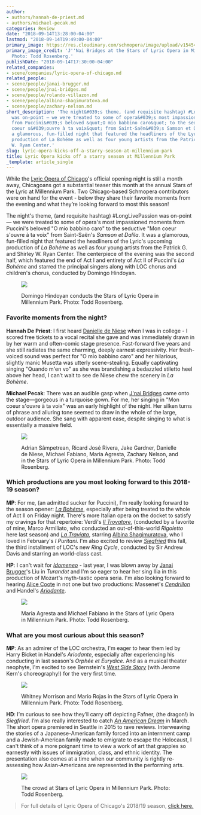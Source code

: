 ```yaml
---
author:
- authors/hannah-de-priest.md
- authors/michael-pecak.md
categories: Review
date: "2018-09-14T13:28:00-04:00"
lastmod: "2018-09-14T19:49:00-04:00"
primary_image: https://res.cloudinary.com/schmopera/image/upload/v1545409169/media/webhook-uploads/1536946355044/sqJnaiBridges.jpg.jpg
primary_image_credit: 'J''Nai Bridges at the Stars of Lyric Opera in Millennium Park.
  Photo: Todd Rosenberg.'
publishDate: "2018-09-14T17:30:00-04:00"
related_companies:
- scene/companies/lyric-opera-of-chicago.md
related_people:
- scene/people/janai-brugger.md
- scene/people/jnai-bridges.md
- scene/people/rolando-villazon.md
- scene/people/albina-shagimuratova.md
- scene/people/zachary-nelson.md
short_description: 'The night&#039;s theme, (and requisite hashtag) #LongLivePassion
  was on-point — we were treated to some of opera&#039;s most impassioned moments
  from Puccini&#039;s beloved &quot;O mio babbino caro&quot; to the seductive &quot;Mon
  coeur s&#039;ouvre à ta voix&quot; from Saint-Saën&#039;s Samson et Dalila. It was
  a glamorous, fun-filled night that featured the headliners of the Lyric&#039;s upcoming
  production of La Bohéme as well as four young artists from the Patrick G. and Shirley
  W. Ryan Center.'
slug: lyric-opera-kicks-off-a-starry-season-at-millennium-park
title: Lyric Opera kicks off a starry season at Millennium Park
_template: article_single
---
```


While the [Lyric Opera of Chicago](/scene/companies/lyric-opera-of-chicago/)'s official opening night is still a month away, Chicagoans got a substantial teaser this month at the annual Stars of the Lyric at Millennium Park. Two Chicago-based Schmopera contributors were on hand for the event - below they share their favorite moments from the evening and what they’re looking forward to most this season!

The night's theme, (and requisite hashtag) #LongLivePassion was on-point — we were treated to some of opera's most impassioned moments from Puccini's beloved "O mio babbino caro" to the seductive "Mon coeur s'ouvre à ta voix" from Saint-Saën's *Samson et Dalila*. It was a glamorous, fun-filled night that featured the headliners of the Lyric's upcoming production of *La Bohéme* as well as four young artists from the Patrick G. and Shirley W. Ryan Center. The centerpiece of the evening was the second half, which featured the end of Act I and entirety of Act II of Puccini's *La Bohéme* and starred the principal singers along with LOC chorus and children's chorus, conducted by Domingo Hindoyan.

<figure data-type="image">

![](https://res.cloudinary.com/schmopera/image/upload/v1545409169/media/webhook-uploads/1536946595091/DomingoHindoyan.jpg.jpg)

<figcaption>Domingo Hindoyan conducts the Stars of Lyric Opera in Millennium Park. Photo: Todd Rosenberg.</figcaption>
</figure>

### Favorite moments from the night?

**Hannah De Priest**: I first heard [Danielle de Niese](/scene/people/danielle-de-niese/) when I was in college - I scored free tickets to a vocal recital she gave and was immediately drawn in by her warm and often-comic stage presence. Fast-forward five years and she still radiates the same charming, deeply earnest expressivity. Her fresh-voiced sound was perfect for "O mio babbino caro" and her hilarious, slightly manic Musetta was utterly scene-stealing. Equally captivating singing "Quando m'en vo" as she was brandishing a bedazzled stiletto heel above her head, I can’t wait to see de Niese chew the scenery in *La Bohème*.

**Michael Pecak**: There was an audible gasp when [J'nai Bridges](/scene/people/jnai-bridges/) came onto the stage—gorgeous in a turquoise gown. For me, her singing in "Mon coeur s'ouvre à ta voix" was an early highlight of the night. Her silken turns of phrase and alluring tone seemed to draw in the whole of the large, outdoor audience. She sang with apparent ease, despite singing to what is essentially a massive field.

<figure data-type="image">

![](https://res.cloudinary.com/schmopera/image/upload/v1545409169/media/webhook-uploads/1536946588339/AdrianSampetreanRicardoJoseRiveraJakeGardnerDanielledeNieseMichaelFabianoMariaAgrestaZacharyNelsonandChicagoChildrensChoir.jpg.jpg)

<figcaption>Adrian Sâmpetrean, Ricard José Rivera, Jake Gardner, Danielle de Niese, Michael Fabiano, Maria Agresta, Zachary Nelson, and  in the Stars of Lyric Opera in Millennium Park. Photo: Todd Rosenberg.</figcaption>
</figure>

### Which productions are you most looking forward to this 2018-19 season?

**MP**: For me, (an admitted sucker for Puccini), I'm really looking forward to the season opener: [*La Bohéme*](https://www.lyricopera.org/concertstickets/calendar/2018-2019/la-boheme-opera-tickets), especially after being treated to the whole of Act II on Friday night. There's more Italian opera on the docket to satisfy my cravings for that repertoire: Verdi's [*Il Trovatore*](https://www.lyricopera.org/concertstickets/calendar/2018-2019/il-trovatore-opera-tickets), (conducted by a favorite of mine, Marco Armiliato, who conducted an out-of-this-world *Rigoletto* here last season) and [*La Traviata*](https://www.lyricopera.org/concertstickets/calendar/2018-2019/la-traviata-opera-tickets), starring [Albina Shagimuratova](/scene/people/albina-shagimuratova/), who I loved in February's *I Puritani*. I'm also excited to review [*Siegfried*](https://www.lyricopera.org/concertstickets/calendar/2018-2019/siegfried-opera-tickets) this fall, the third installment of LOC's new *Ring Cycle*, conducted by Sir Andrew Davis and starring an world-class cast.

**HP**: I can't wait for [*Idomeneo*](https://www.lyricopera.org/concertstickets/calendar/2018-2019/idomeneo-opera-tickets) - last year, I was blown away by [Janai Brugger](/scene/people/janai-brugger/)'s Lìu in *Turandot* and I'm so eager to hear her sing Ilia in this production of Mozart's myth-tastic opera seria. I'm also looking forward to hearing [Alice Coote](/scene/people/alice-coote/) in not one but two productions: Massenet's [*Cendrillon*](https://www.lyricopera.org/concertstickets/calendar/2018-2019/cendrillon-opera-tickets) and Handel's [*Ariodante*](https://www.lyricopera.org/concertstickets/calendar/2018-2019/la-traviata-opera-tickets). 

<figure data-type="image">

![](https://res.cloudinary.com/schmopera/image/upload/v1545409169/media/webhook-uploads/1536946574482/MariaAgrestaandMichaelFabiano.jpg.jpg)

<figcaption>Maria Agresta and Michael Fabiano in the Stars of Lyric Opera in Millennium Park. Photo: Todd Rosenberg.</figcaption>
</figure>

### What are you most curious about this season?

**MP**: As an admirer of the LOC orchestra, I'm eager to hear them led by Harry Bicket in Handel's *Ariodante*, especially after experiencing his conducting in last season's *Orphée et Eurydice*. And as a musical theater neophyte, I'm excited to see Bernstein's [*West Side Story*](https://www.lyricopera.org/concertstickets/calendar/2018-2019/west-side-story-musical-tickets) (with Jerome Kern's choreography!) for the very first time.

<figure data-type="image">

![](https://res.cloudinary.com/schmopera/image/upload/v1545409169/media/webhook-uploads/1536946559603/WhitneyMorrisonandMarioRojas.jpg.jpg)

<figcaption>Whitney Morrison and Mario Rojas in the Stars of Lyric Opera in Millennium Park. Photo: Todd Rosenberg.</figcaption>
</figure>

**HD**: I’m curious to see how they’ll carry off depicting Fafner, (the dragon!) in *Siegfried*. I’m also really interested to catch [*An American Dream*](https://www.lyricopera.org/concertstickets/calendar/2018-2019/an-american-dream-opera-tickets) in March. The short opera premiered in Seattle in 2015 to rave reviews. Interweaving the stories of a Japanese-American family forced into an internment camp and a Jewish-American family made to emigrate to escape the Holocaust, I can't think of a more poignant time to view a work of art that grapples so earnestly with issues of immigration, class, and ethnic identity. The presentation also comes at a time when our community is rightly re-assessing how Asian-Americans are represented in the performing arts.

<figure data-type="image">

![](https://res.cloudinary.com/schmopera/image/upload/v1545409169/media/webhook-uploads/1536946543897/MillenniumParkCrowd.jpg.jpg)

<figcaption>The crowd at Stars of Lyric Opera in Millennium Park. Photo: Todd Rosenberg.</figcaption>
</figure>

>For full details of Lyric Opera of Chicago's 2018/19 season, [click here.](https://www.lyricopera.org/concertstickets/1819-lyric-opera-season)
